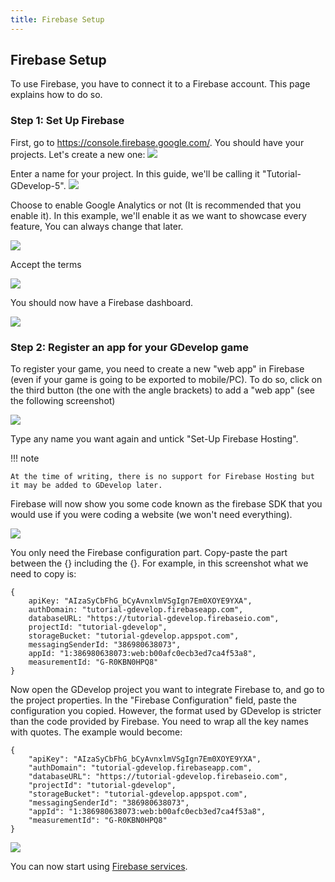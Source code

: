 ```yaml
---
title: Firebase Setup
---
```

## Firebase Setup

To use Firebase, you have to connect it to a Firebase account. This page explains how to do so.

### Step 1: Set Up Firebase

First, go to <https://console.firebase.google.com/>. You should have your projects. Let's create a new one: ![](/gdevelop5/all-features/firebase/quickstart1.jpg)

Enter a name for your project. In this guide, we'll be calling it "Tutorial-GDevelop-5". ![](/gdevelop5/all-features/firebase/quickstart2.jpg)

Choose to enable Google Analytics or not (It is recommended that you enable it). In this example, we'll enable it as we want to showcase every feature, You can always change that later.

![](/gdevelop5/all-features/firebase/bandicam_2020-05-07_17-25-40-916.jpg)

Accept the terms

![](/gdevelop5/all-features/firebase/bandicam_2020-05-07_17-25-55-986.jpg)

You should now have a Firebase dashboard.

![](/gdevelop5/all-features/firebase/bandicam_2020-05-07_17-26-34-404.jpg)

### Step 2: Register an app for your GDevelop game

To register your game, you need to create a new "web app" in Firebase (even if your game is going to be exported to mobile/PC). To do so, click on the third button (the one with the angle brackets) to add a "web app" (see the following screenshot)

![](/gdevelop5/all-features/firebase/bandicam_2020-05-07_17-27-51-338.jpg)

Type any name you want again and untick "Set-Up Firebase Hosting".

!!! note

    At the time of writing, there is no support for Firebase Hosting but it may be added to GDevelop later.

Firebase will now show you some code known as the firebase SDK that you would use if you were coding a website (we won't need everything).

![](/gdevelop5/all-features/firebase/fb1.png)

You only need the Firebase configuration part. Copy-paste the part between the {} including the {}. For example, in this screenshot what we need to copy is:

```text
{
    apiKey: "AIzaSyCbFhG_bCyAvnxlmVSgIgn7Em0XOYE9YXA",
    authDomain: "tutorial-gdevelop.firebaseapp.com",
    databaseURL: "https://tutorial-gdevelop.firebaseio.com",
    projectId: "tutorial-gdevelop",
    storageBucket: "tutorial-gdevelop.appspot.com",
    messagingSenderId: "386980638073",
    appId: "1:386980638073:web:b00afc0ecb3ed7ca4f53a8",
    measurementId: "G-R0KBN0HPQ8"
}
```

Now open the GDevelop project you want to integrate Firebase to, and go to the project properties. In the "Firebase Configuration" field, paste the configuration you copied. However, the format used by GDevelop is stricter than the code provided by Firebase. You need to wrap all the key names with quotes. The example would become:

```text
{
    "apiKey": "AIzaSyCbFhG_bCyAvnxlmVSgIgn7Em0XOYE9YXA",
    "authDomain": "tutorial-gdevelop.firebaseapp.com",
    "databaseURL": "https://tutorial-gdevelop.firebaseio.com",
    "projectId": "tutorial-gdevelop",
    "storageBucket": "tutorial-gdevelop.appspot.com",
    "messagingSenderId": "386980638073",
    "appId": "1:386980638073:web:b00afc0ecb3ed7ca4f53a8",
    "measurementId": "G-R0KBN0HPQ8"
}
```

![](/gdevelop5/all-features/firebase/quickstart6.png)

You can now start using [Firebase services](/gdevelop5/all-features/firebase).
